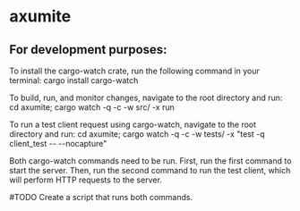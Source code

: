 # axumite


## For development purposes:

To install the cargo-watch crate, run the following command in your terminal: cargo install cargo-watch

To build, run, and monitor changes, navigate to the root directory and run: cd axumite; cargo watch -q -c -w src/ -x run

To run a test client request using cargo-watch, navigate to the root directory and run: cd axumite; cargo watch -q -c -w tests/ -x "test -q client_test -- --nocapture"

Both cargo-watch commands need to be run. First, run the first command to start the server. Then, run the second command to run the test client, which will perform HTTP requests to the server.

#TODO Create a script that runs both commands.
